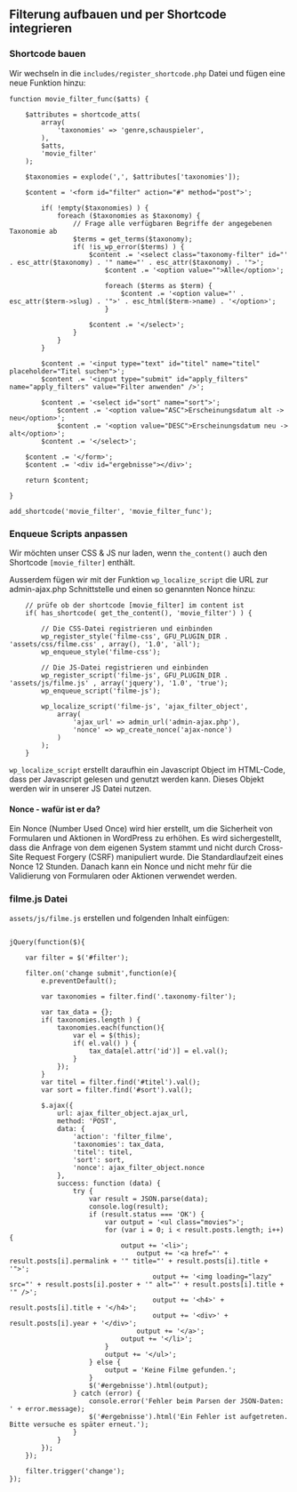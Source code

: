 ## Filterung aufbauen und per Shortcode integrieren

### Shortcode bauen

Wir wechseln in die `includes/register_shortcode.php` Datei und fügen eine neue Funktion hinzu:

```
function movie_filter_func($atts) {

    $attributes = shortcode_atts(
        array(
            'taxonomies' => 'genre,schauspieler',
        ),
        $atts,
        'movie_filter'
    );

    $taxonomies = explode(',', $attributes['taxonomies']);

    $content = '<form id="filter" action="#" method="post">';

        if( !empty($taxonomies) ) {
            foreach ($taxonomies as $taxonomy) {
                // Frage alle verfügbaren Begriffe der angegebenen Taxonomie ab
                $terms = get_terms($taxonomy);
                if( !is_wp_error($terms) ) {
                    $content .= '<select class="taxonomy-filter" id="' . esc_attr($taxonomy) . '" name="' . esc_attr($taxonomy) . '">';
                        $content .= '<option value="">Alle</option>';

                        foreach ($terms as $term) {
                            $content .= '<option value="' . esc_attr($term->slug) . '">' . esc_html($term->name) . '</option>';
                        }

                    $content .= '</select>';
                }
            }
        }

        $content .= '<input type="text" id="titel" name="titel" placeholder="Titel suchen">';
        $content .= '<input type="submit" id="apply_filters" name="apply_filters" value="Filter anwenden" />';

        $content .= '<select id="sort" name="sort">';
            $content .= '<option value="ASC">Erscheinungsdatum alt -> neu</option>';
            $content .= '<option value="DESC">Erscheinungsdatum neu -> alt</option>';
        $content .= '</select>';

    $content .= '</form>';
    $content .= '<div id="ergebnisse"></div>';

    return $content;

}

add_shortcode('movie_filter', 'movie_filter_func');
```



### Enqueue Scripts anpassen

Wir möchten unser CSS & JS nur laden, wenn `the_content()` auch den Shortcode `[movie_filter]` enthält.

Ausserdem fügen wir mit der Funktion `wp_localize_script` die URL zur admin-ajax.php Schnittstelle und einen so genannten Nonce hinzu:

```
    // prüfe ob der shortcode [movie_filter] im content ist
    if( has_shortcode( get_the_content(), 'movie_filter') ) {

        // Die CSS-Datei registrieren und einbinden
        wp_register_style('filme-css', GFU_PLUGIN_DIR . 'assets/css/filme.css' , array(), '1.0', 'all');
        wp_enqueue_style('filme-css');

        // Die JS-Datei registrieren und einbinden
        wp_register_script('filme-js', GFU_PLUGIN_DIR . 'assets/js/filme.js' , array('jquery'), '1.0', 'true');
        wp_enqueue_script('filme-js');

        wp_localize_script('filme-js', 'ajax_filter_object', 
            array(
                'ajax_url' => admin_url('admin-ajax.php'), 
                'nonce' => wp_create_nonce('ajax-nonce')
            )
        );  
    }
```

`wp_localize_script` erstellt daraufhin ein Javascript Object im HTML-Code, dass per Javascript gelesen und genutzt werden kann. Dieses Objekt werden wir in unserer JS Datei nutzen.

#### Nonce - wafür ist er da?

Ein Nonce (Number Used Once) wird hier erstellt, um die Sicherheit von Formularen und Aktionen in WordPress zu erhöhen. Es wird sichergestellt, dass die Anfrage von dem eigenen System stammt und nicht durch Cross-Site Request Forgery (CSRF) manipuliert wurde. 
Die Standardlaufzeit eines Nonce 12 Stunden. Danach kann ein Nonce und nicht mehr für die Validierung von Formularen oder Aktionen verwendet werden.


### filme.js Datei

`assets/js/filme.js` erstellen und folgenden Inhalt einfügen:

```

jQuery(function($){

    var filter = $('#filter');

    filter.on('change submit',function(e){
	    e.preventDefault();

        var taxonomies = filter.find('.taxonomy-filter');
        
        var tax_data = {};
        if( taxonomies.length ) {
            taxonomies.each(function(){
                var el = $(this);
                if( el.val() ) {
                    tax_data[el.attr('id')] = el.val();
                }
            });
        }
        var titel = filter.find('#titel').val();
        var sort = filter.find('#sort').val();

        $.ajax({
            url: ajax_filter_object.ajax_url,
	        method: 'POST',
            data: {
                'action': 'filter_filme',
                'taxonomies': tax_data,
                'titel': titel,
                'sort': sort,
                'nonce': ajax_filter_object.nonce
            },
            success: function (data) {
                try {
                    var result = JSON.parse(data);
                    console.log(result);
                    if (result.status === 'OK') {
                        var output = '<ul class="movies">';
                        for (var i = 0; i < result.posts.length; i++) {
                            output += '<li>';
                                output += '<a href="' + result.posts[i].permalink + '" title="' + result.posts[i].title + '">';
                                    output += '<img loading="lazy" src="' + result.posts[i].poster + '" alt="' + result.posts[i].title + '" />';
                                    output += '<h4>' + result.posts[i].title + '</h4>';
                                    output += '<div>' + result.posts[i].year + '</div>';
                                output += '</a>';
                            output += '</li>';
                        }
                        output += '</ul>';
                    } else {
                        output = 'Keine Filme gefunden.';
                    }
                    $('#ergebnisse').html(output);
                } catch (error) {
                    console.error('Fehler beim Parsen der JSON-Daten: ' + error.message);
                    $('#ergebnisse').html('Ein Fehler ist aufgetreten. Bitte versuche es später erneut.');
                }
            }
        });
    });

    filter.trigger('change');
});
```